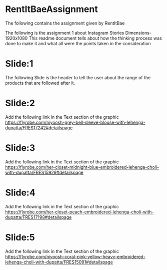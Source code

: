 # RentItBaeAssignment
The following contains the assignment given by RentItBae

The following is the assignment 1 about Instagram Stories 
Dimensions- 1920x1080
This readme document tells about how the thinking process was done to make it and what all were the points taken in the consideration
# Slide:1

The following Slide is the header to tell the user about the range of the products that are followed after it.
# Slide:2

Add the following link in the Text section of the graphic https://flyrobe.com/niyoosh-grey-bell-sleeve-blouse-with-lehenga-dupatta/FRES17242#detailspage

# Slide:3

Add the following link in the Text section of the graphic https://flyrobe.com/her-closet-midnight-blue-embroidered-lehenga-choli-with-dupatta/FRES15929#detailspage
# Slide:4

Add the following link in the Text section of the graphic https://flyrobe.com/her-closet-peach-embroidered-lehenga-choli-with-dupatta/FRES17198#detailspage
# Slide:5

Add the following link in the Text section of the graphic
https://flyrobe.com/niyoosh-coral-pink-yellow-heavy-embroidered-lehenga-choli-with-dupatta/FRES15091#detailspage
